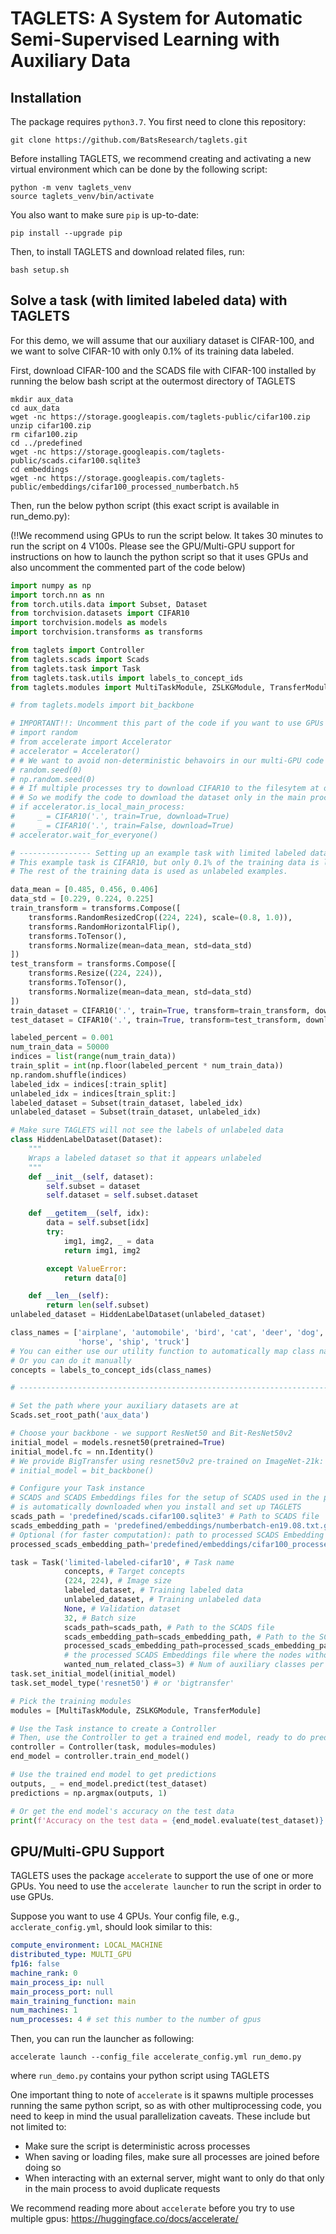# TAGLETS:  A System for Automatic Semi-Supervised Learning with Auxiliary Data

## Installation

The package requires `python3.7`. You first need to clone this repository:
```
git clone https://github.com/BatsResearch/taglets.git
```

Before installing TAGLETS, we recommend creating and activating a new virtual environment which can be done by the following script:
```
python -m venv taglets_venv
source taglets_venv/bin/activate
```

You also want to make sure `pip` is up-to-date:
```
pip install --upgrade pip
```

Then, to install TAGLETS and download related files, run:
```
bash setup.sh
```


## Solve a task (with limited labeled data) with TAGLETS

For this demo, we will assume that our auxiliary dataset is CIFAR-100, and we want to solve CIFAR-10 with only 
0.1% of its training data labeled.

First, download CIFAR-100 and the SCADS file with CIFAR-100 installed by running the below bash script at the outermost 
directory of TAGLETS 

```
mkdir aux_data
cd aux_data
wget -nc https://storage.googleapis.com/taglets-public/cifar100.zip
unzip cifar100.zip
rm cifar100.zip
cd ../predefined
wget -nc https://storage.googleapis.com/taglets-public/scads.cifar100.sqlite3
cd embeddings
wget -nc https://storage.googleapis.com/taglets-public/embeddings/cifar100_processed_numberbatch.h5
```

Then, run the below python script (this exact script is available in run_demo.py): 

(!!We recommend using GPUs to run the script below. It takes 30 minutes to run the script on 4 V100s. Please see the GPU/Multi-GPU support for instructions on how to launch the python script so that it uses GPUs and also 
uncomment the commented part of the code below)

```python
import numpy as np
import torch.nn as nn
from torch.utils.data import Subset, Dataset
from torchvision.datasets import CIFAR10
import torchvision.models as models
import torchvision.transforms as transforms

from taglets import Controller
from taglets.scads import Scads
from taglets.task import Task
from taglets.task.utils import labels_to_concept_ids
from taglets.modules import MultiTaskModule, ZSLKGModule, TransferModule

# from taglets.models import bit_backbone

# IMPORTANT!!: Uncomment this part of the code if you want to use GPUs
# import random
# from accelerate import Accelerator
# accelerator = Accelerator()
# # We want to avoid non-deterministic behavoirs in our multi-GPU code
# random.seed(0)
# np.random.seed(0)
# # If multiple processes try to download CIFAR10 to the filesytem at once, you might get an error
# # So we modify the code to download the dataset only in the main process
# if accelerator.is_local_main_process:
#     _ = CIFAR10('.', train=True, download=True)
#     _ = CIFAR10('.', train=False, download=True)
# accelerator.wait_for_everyone()

# ---------------- Setting up an example task with limited labeled data ---------------
# This example task is CIFAR10, but only 0.1% of the training data is labeled.
# The rest of the training data is used as unlabeled examples.

data_mean = [0.485, 0.456, 0.406]
data_std = [0.229, 0.224, 0.225]
train_transform = transforms.Compose([
    transforms.RandomResizedCrop((224, 224), scale=(0.8, 1.0)),
    transforms.RandomHorizontalFlip(),
    transforms.ToTensor(),
    transforms.Normalize(mean=data_mean, std=data_std)
])
test_transform = transforms.Compose([
    transforms.Resize((224, 224)),
    transforms.ToTensor(),
    transforms.Normalize(mean=data_mean, std=data_std)
])
train_dataset = CIFAR10('.', train=True, transform=train_transform, download=True)
test_dataset = CIFAR10('.', train=True, transform=test_transform, download=True)

labeled_percent = 0.001
num_train_data = 50000
indices = list(range(num_train_data))
train_split = int(np.floor(labeled_percent * num_train_data))
np.random.shuffle(indices)
labeled_idx = indices[:train_split]
unlabeled_idx = indices[train_split:]
labeled_dataset = Subset(train_dataset, labeled_idx)
unlabeled_dataset = Subset(train_dataset, unlabeled_idx)

# Make sure TAGLETS will not see the labels of unlabeled data
class HiddenLabelDataset(Dataset):
    """
    Wraps a labeled dataset so that it appears unlabeled
    """
    def __init__(self, dataset):
        self.subset = dataset
        self.dataset = self.subset.dataset

    def __getitem__(self, idx):
        data = self.subset[idx]
        try:
            img1, img2, _ = data
            return img1, img2

        except ValueError:
            return data[0]

    def __len__(self):
        return len(self.subset)
unlabeled_dataset = HiddenLabelDataset(unlabeled_dataset)

class_names = ['airplane', 'automobile', 'bird', 'cat', 'deer', 'dog', 'frog',
               'horse', 'ship', 'truck']
# You can either use our utility function to automatically map class names to concepts,
# Or you can do it manually
concepts = labels_to_concept_ids(class_names)

# --------------------------------------------------------------------------------------

# Set the path where your auxiliary datasets are at
Scads.set_root_path('aux_data')

# Choose your backbone - we support ResNet50 and Bit-ResNet50v2
initial_model = models.resnet50(pretrained=True)
initial_model.fc = nn.Identity()
# We provide BigTransfer using resnet50v2 pre-trained on ImageNet-21k:
# initial_model = bit_backbone()

# Configure your Task instance
# SCADS and SCADS Embeddings files for the setup of SCADS used in the paper (ConceptNet + ImageNet21k)
# is automatically downloaded when you install and set up TAGLETS
scads_path = 'predefined/scads.cifar100.sqlite3' # Path to SCADS file
scads_embedding_path = 'predefined/embeddings/numberbatch-en19.08.txt.gz' # Path to SCADS Embedding file
# Optional (for faster computation): path to processed SCADS Embedding file where all embeddings of nodes without images are removed
processed_scads_embedding_path='predefined/embeddings/cifar100_processed_numberbatch.h5'

task = Task('limited-labeled-cifar10', # Task name
            concepts, # Target concepts
            (224, 224), # Image size
            labeled_dataset, # Training labeled data
            unlabeled_dataset, # Training unlabeled data
            None, # Validation dataset
            32, # Batch size
            scads_path=scads_path, # Path to the SCADS file
            scads_embedding_path=scads_embedding_path, # Path to the SCADS Embeddings file
            processed_scads_embedding_path=processed_scads_embedding_path, # (Optional) Path to
            # the processed SCADS Embeddings file where the nodes without any auxiliary images are pruned
            wanted_num_related_class=3) # Num of auxiliary classes per target class
task.set_initial_model(initial_model)
task.set_model_type('resnet50') # or 'bigtransfer'

# Pick the training modules
modules = [MultiTaskModule, ZSLKGModule, TransferModule]

# Use the Task instance to create a Controller
# Then, use the Controller to get a trained end model, ready to do prediction
controller = Controller(task, modules=modules)
end_model = controller.train_end_model()

# Use the trained end model to get predictions
outputs, _ = end_model.predict(test_dataset)
predictions = np.argmax(outputs, 1)

# Or get the end model's accuracy on the test data
print(f'Accuracy on the test data = {end_model.evaluate(test_dataset)}')
```

## GPU/Multi-GPU Support

TAGLETS uses the package `accelerate` to support the use of one or more GPUs. You need to use the `accelerate launcher` to run the script in order to use GPUs. 

Suppose you want to use 4 GPUs. Your config file, e.g., `acclerate_config.yml`, should look similar to this:
```yml
compute_environment: LOCAL_MACHINE
distributed_type: MULTI_GPU
fp16: false
machine_rank: 0
main_process_ip: null
main_process_port: null
main_training_function: main
num_machines: 1
num_processes: 4 # set this number to the number of gpus
```

Then, you can run the launcher as following:
```
accelerate launch --config_file accelerate_config.yml run_demo.py
```
where `run_demo.py` contains your python script using TAGLETS

One important thing to note of `accelerate` is it spawns multiple processes running the same python script, so as with other multiprocessing code, you need to keep in mind the usual parallelization caveats. These include but not limited to:

- Make sure the script is deterministic across processes
- When saving or loading files, make sure all processes are joined before doing so
- When interacting with an external server, might want to only do that only in the main process to avoid duplicate requests

We recommend reading more about `accelerate` before you try to use multiple gpus: https://huggingface.co/docs/accelerate/ 
